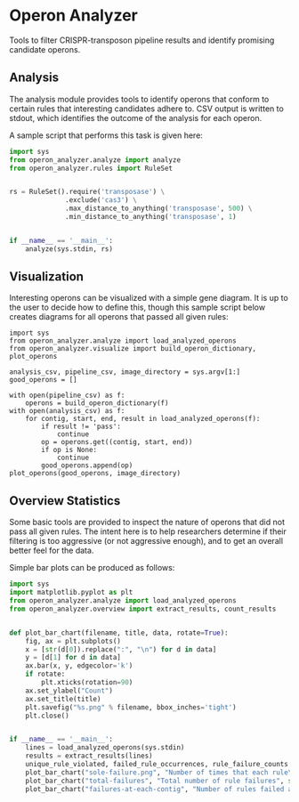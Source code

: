 # Operon Analyzer

Tools to filter CRISPR-transposon pipeline results and identify promising candidate operons.

## Analysis

The analysis module provides tools to identify operons that conform to certain rules that interesting candidates adhere to. CSV output is written to stdout, which identifies the outcome of the analysis for each operon.

A sample script that performs this task is given here:

```python
import sys
from operon_analyzer.analyze import analyze
from operon_analyzer.rules import RuleSet


rs = RuleSet().require('transposase') \
              .exclude('cas3') \
              .max_distance_to_anything('transposase', 500) \
              .min_distance_to_anything('transposase', 1)


if __name__ == '__main__':
    analyze(sys.stdin, rs)
```

## Visualization

Interesting operons can be visualized with a simple gene diagram. It is up to the user to decide how to define this, though this sample script below creates diagrams for all operons that passed all given rules:

```
import sys
from operon_analyzer.analyze import load_analyzed_operons
from operon_analyzer.visualize import build_operon_dictionary, plot_operons

analysis_csv, pipeline_csv, image_directory = sys.argv[1:]
good_operons = []

with open(pipeline_csv) as f:
    operons = build_operon_dictionary(f)
with open(analysis_csv) as f:
    for contig, start, end, result in load_analyzed_operons(f):
        if result != 'pass':
            continue
        op = operons.get((contig, start, end))
        if op is None:
            continue
        good_operons.append(op)
plot_operons(good_operons, image_directory)
```

## Overview Statistics

Some basic tools are provided to inspect the nature of operons that did not pass all given rules. The intent here is to help researchers determine if their filtering is too aggressive (or not aggressive enough), and to get an overall better feel for the data.

Simple bar plots can be produced as follows:

```python
import sys
import matplotlib.pyplot as plt
from operon_analyzer.analyze import load_analyzed_operons
from operon_analyzer.overview import extract_results, count_results


def plot_bar_chart(filename, title, data, rotate=True):
    fig, ax = plt.subplots()
    x = [str(d[0]).replace(":", "\n") for d in data]
    y = [d[1] for d in data]
    ax.bar(x, y, edgecolor='k')
    if rotate:
        plt.xticks(rotation=90)
    ax.set_ylabel("Count")
    ax.set_title(title)
    plt.savefig("%s.png" % filename, bbox_inches='tight')
    plt.close()


if __name__ == '__main__':
    lines = load_analyzed_operons(sys.stdin)
    results = extract_results(lines)
    unique_rule_violated, failed_rule_occurrences, rule_failure_counts = count_results(results)
    plot_bar_chart("sole-failure.png", "Number of times that each rule\nwas the only one that failed", sorted(unique_rule_violated.items()))
    plot_bar_chart("total-failures", "Total number of rule failures", sorted(failed_rule_occurrences.items()))
    plot_bar_chart("failures-at-each-contig", "Number of rules failed at each contig", sorted(rule_failure_counts.items()), rotate=False)
```
